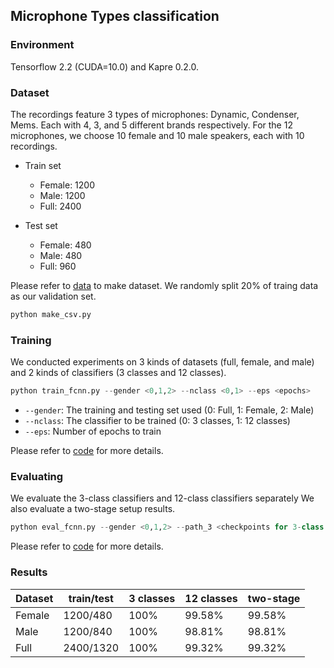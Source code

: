 ## Microphone Types classification

### Environment

Tensorflow 2.2 (CUDA=10.0) and Kapre 0.2.0. 

### Dataset

The recordings feature 3 types of microphones: Dynamic, Condenser, Mems. Each with 4, 3, and 5 different brands respectively.
For the 12 microphones, we choose 10 female and 10 male speakers, each with 10 recordings.

- Train set
    - Female: 1200
    - Male: 1200
    - Full: 2400

- Test set
    - Female: 480
    - Male: 480
    - Full: 960

Please refer to [data](https://github.com/dodohow1011/microphone_classification/blob/main/12class/data) to make dataset.
We randomly split 20% of traing data as our validation set.

```python
python make_csv.py
```

### Training

We conducted experiments on 3 kinds of datasets (full, female, and male) and 2 kinds of classifiers (3 classes and 12 classes).

```python
python train_fcnn.py --gender <0,1,2> --nclass <0,1> --eps <epochs>
```

* `--gender`: The training and testing set used (0: Full, 1: Female, 2: Male)
* `--nclass`: The classifier to be trained (0: 3 classes, 1: 12 classes)
* `--eps`: Number of epochs to train

Please refer to [code](https://github.com/dodohow1011/microphone_classification/blob/main/12class/fcnn/train_fcnn.py) for more details.

### Evaluating

We evaluate the 3-class classifiers and 12-class classifiers separately
We also evaluate a two-stage setup results.

```python
python eval_fcnn.py --gender <0,1,2> --path_3 <checkpoints for 3-class classifiers> --path_12 <checkpoints for 12-class classifiers>
```

Please refer to [code](https://github.com/dodohow1011/microphone_classification/blob/main/12class/fcnn/eval_fcnn.py) for more details.

### Results

| Dataset | train/test | 3 classes | 12 classes | two-stage |
| ------- | ---------- | --------- | ---------- | --------- |
| Female  |  1200/480  |    100%   |   99.58%   |   99.58%  |
|  Male   |  1200/840  |    100%   |   98.81%   |   98.81%  |
|  Full   |  2400/1320 |    100%   |   99.32%   |   99.32%  |
